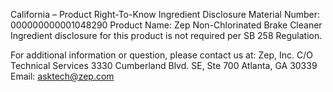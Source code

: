  
 
 
California – Product Right-To-Know Ingredient Disclosure 
Material Number: 000000000001048290 
Product Name: Zep Non-Chlorinated Brake Cleaner 
Ingredient disclosure for this product is not required per SB 258 Regulation. 
 
For additional information or question, please contact us at: 
Zep, Inc. 
C/O Technical Services 
3330 Cumberland Blvd. SE, Ste 700 
Atlanta, GA 30339 
Email: asktech@zep.com 
 
 
 
 
